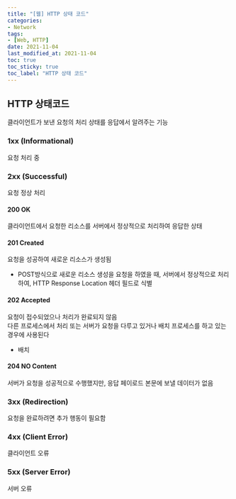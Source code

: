 ```yaml
---
title: "[웹] HTTP 상태 코드"
categories:
- Network
tags: 
- [Web, HTTP]
date: 2021-11-04
last_modified_at: 2021-11-04
toc: true
toc_sticky: true
toc_label: "HTTP 상태 코드"
---
```


## HTTP 상태코드

클라이언트가 보낸 요청의 처리 상태를 응답에서 알려주는 기능

### 1xx (Informational)

요청 처리 중

### 2xx (Successful)

요청 정상 처리

#### 200 OK

클라이언트에서 요청한 리소스를 서버에서 정상적으로 처리하여 응답한 상태

#### 201 Created

요청을 성공하여 새로운 리소스가 생성됨

- POST방식으로 새로운 리소스 생성을 요청을 하였을 때, 서버에서 정상적으로 처리하여, HTTP Response Location 헤더 필드로 식별

#### 202 Accepted

요청이 접수되었으나 처리가 완료되지 않음   
다른 프로세스에서 처리 또는 서버가 요청을 다루고 있거나 배치 프로세스를 하고 있는 경우에 사용된다

- 배치

#### 204 NO Content

서버가 요청을 성공적으로 수행했지만, 응답 페이로드 본문에 보낼 데이터가 없음

### 3xx (Redirection)

요청을 완료하려면 추가 행동이 필요함

### 4xx (Client Error)

클라이언트 오류

### 5xx (Server Error)

서버 오류
